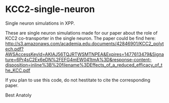 # KCC2-single-neuron
Single neuron simulations in XPP.

These are single neuron simulations made for our paper about the role of KCC2 co-transporter in the single neuron. The paper could be
find here: http://s3.amazonaws.com/academia.edu.documents/42846901/KCC2_polytech.pdf?AWSAccessKeyId=AKIAJ56TQJRTWSMTNPEA&Expires=1477613479&Signature=6Pr4sC2Ex6eDN%2FEFG4mEW041tmA%3D&response-content-disposition=inline%3B%20filename%3DEffects_of_a_reduced_efficacy_of_the_KCC.pdf

If you plan to use this code, do not hestitate to cite the corresponding paper.

Best
Anatoly
